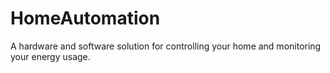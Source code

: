 HomeAutomation
==============
A hardware and software solution for controlling your home and monitoring your energy usage. 
